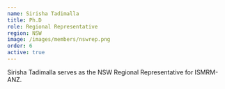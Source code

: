 ```yaml
---
name: Sirisha Tadimalla
title: Ph.D
role: Regional Representative
region: NSW
image: /images/members/nswrep.png
order: 6
active: true
---
```


Sirisha Tadimalla serves as the NSW Regional Representative for ISMRM-ANZ.